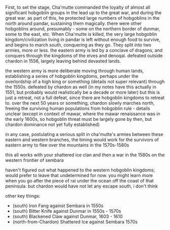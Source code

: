 First, to set the stage, Cha'mutte commanded the loyalty of almost all significant hobgoblin groups in the lead up to the great war, and during the great war. as part of this, he protected large numbers of hobgoblins in the north around pandar, sustaining them magically. there were other hobgoblins around, presumably - some on the northern border of dunmar, some to the east, etc. When Cha'mutte is killed, the very large hobgoblin kingdom/civilization living in pandar is left without enough food to survive, and begins to march south, conquering as they go. They split into two armies, more or less. the eastern army is led by a conclave of dragons, and conquers through the kingdoms of the elves and denoqai. defeated outside chardon in 1556, largely leaving behind devasted lands.

the western army is more deliberate moving through human lands, establishing a series of hobgoblin kingdoms, perhaps under the overlordship of a high king or something (details not super relevant) through the 1550s. defeated by chardon as well (in my notes have this actually in 1551, but probably would realistically be a decade or more later) but this is just a retreat, not a full defeat, since there are hobgoblin kingdoms to retreat to. over the next 50 years or something, chardon slowly marches north, freeing the surviving human populations from hobgoblin rule - details unclear    (except in context of mawar, where the mawar renaissance was in the early 1600s, so hobgoblin threat must be largely gone by then, but chardon dominance not yet fully established)

in any case, postulating a serious split in cha'mutte's armies between these eastern and western branches, the timing would work for the survivors of eastern army to flee over the mountains in the 1570s-1580s

this all works with your shattered ice clan and then a war in the 1580s on the western frontier of sembara

haven't figured out what happened to the western hobgoblin kingdoms; would prefer to leave that undetermined for now. you might learn more when you go after the piece of rai under the ocean off the coast of that peninsula.   but chardon would have not let any escape south, i don't think

other key things: 
* (south) Iron Fang against Sembara in 1550s
* (south) Bitter Knife against Dunmar in 1550s - 1570s
* (south) Blackened Claw against Dunmar, 1603 - 1610
* (north-from-Chardon) Shattered Ice against Sembara 1570s